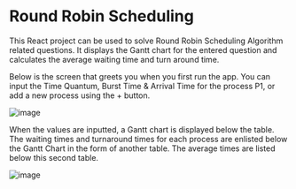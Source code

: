 # Round Robin Scheduling

This React project can be used to solve Round Robin Scheduling Algorithm related questions.
It displays the Gantt chart for the entered question and calculates the average waiting time and turn around time.

Below is the screen that greets you when you first run the app. You can input the Time Quantum, Burst Time & Arrival Time for the process P1, or add a new process using the + button.

![image](https://github.com/user-attachments/assets/4cb0235e-ebc7-48bd-b17a-ce498c178bd5)

When the values are inputted, a Gantt chart is displayed below the table. The waiting times and turnaround times for each process are enlisted below the Gantt Chart in the form of another table. The average times are listed below this second table.

![image](https://github.com/user-attachments/assets/60655c40-e142-49e7-8758-c2e85abb67f5)


